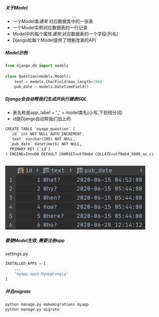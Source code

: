##### 关于Model
- 一个Model类*通常* 对应数据库中的一张表
- 一个Model实例对应数据表的一行记录
- Model中的每个属性*通常* 对应数据表的一个字段(列名)
- Django给每个Model提供了增删改查的API

##### Model示例

```python
from django.db import models

class Question(models.Model):
    text = models.CharField(max_length=200)
    pub_date = models.DateTimeField()
```

##### Django会自动帮我们生成并执行建表SQL
  - 表名称是app_label + '_' + model类名(小写,下划线分词)
  - id是Django自动帮我们加上的

```mysql
CREATE TABLE `myapp_question` (
  `id` int NOT NULL AUTO_INCREMENT,
  `text` varchar(200) NOT NULL,
  `pub_date` datetime(6) NOT NULL,
  PRIMARY KEY (`id`)
) ENGINE=InnoDB DEFAULT CHARSET=utf8mb4 COLLATE=utf8mb4_0900_ai_ci
```

![Question表](01.png)
---

##### 要使Model生效, 需要注册app

settings.py
```python
INSTALLED_APPS = [
    ...
    'myapp.apps.MyappCongig'
]
```
##### 并且migrate
```shell script
python manage.py makemigrations myapp
python manage.py migrate
```